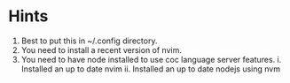 # Hints 

1. Best to put this in ~/.config directory.
2. You need to install a recent version of nvim.
3. You need to have node installed to use coc language server features.
    i. Installed an up to date nvim
    ii. Installed an up to date nodejs using nvm

